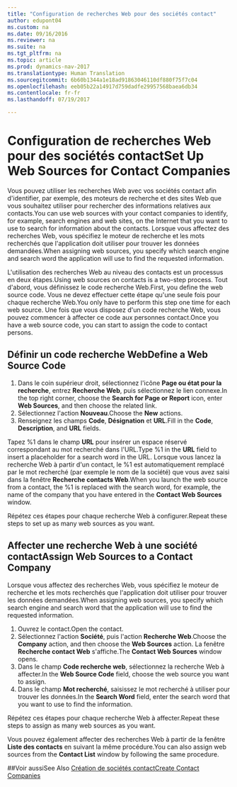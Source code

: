 ```yaml
---
title: "Configuration de recherches Web pour des sociétés contact"
author: edupont04
ms.custom: na
ms.date: 09/16/2016
ms.reviewer: na
ms.suite: na
ms.tgt_pltfrm: na
ms.topic: article
ms.prod: dynamics-nav-2017
ms.translationtype: Human Translation
ms.sourcegitcommit: 6b60b1344a1e18ad91863046110df880f75f7c04
ms.openlocfilehash: eeb05b22a14917d759dadfe29957568baea6db34
ms.contentlocale: fr-fr
ms.lasthandoff: 07/19/2017

---
```

# <a name="set-up-web-sources-for-contact-companies"></a><span data-ttu-id="7e582-102">Configuration de recherches Web pour des sociétés contact</span><span class="sxs-lookup"><span data-stu-id="7e582-102">Set Up Web Sources for Contact Companies</span></span>
<span data-ttu-id="7e582-103">Vous pouvez utiliser les recherches Web avec vos sociétés contact afin d'identifier, par exemple, des moteurs de recherche et des sites Web que vous souhaitez utiliser pour rechercher des informations relatives aux contacts.</span><span class="sxs-lookup"><span data-stu-id="7e582-103">You can use web sources with your contact companies to identify, for example, search engines and web sites, on the Internet that you want to use to search for information about the contacts.</span></span> <span data-ttu-id="7e582-104">Lorsque vous affectez des recherches Web, vous spécifiez le moteur de recherche et les mots recherchés que l'application doit utiliser pour trouver les données demandées.</span><span class="sxs-lookup"><span data-stu-id="7e582-104">When assigning web sources, you specify which search engine and search word the application will use to find the requested information.</span></span>

<span data-ttu-id="7e582-105">L'utilisation des recherches Web au niveau des contacts est un processus en deux étapes.</span><span class="sxs-lookup"><span data-stu-id="7e582-105">Using web sources on contacts is a two-step process.</span></span> <span data-ttu-id="7e582-106">Tout d'abord, vous définissez le code recherche Web.</span><span class="sxs-lookup"><span data-stu-id="7e582-106">First, you define the web source code.</span></span> <span data-ttu-id="7e582-107">Vous ne devez effectuer cette étape qu'une seule fois pour chaque recherche Web.</span><span class="sxs-lookup"><span data-stu-id="7e582-107">You only have to perform this step one time for each web source.</span></span> <span data-ttu-id="7e582-108">Une fois que vous disposez d'un code recherche Web, vous pouvez commencer à affecter ce code aux personnes contact.</span><span class="sxs-lookup"><span data-stu-id="7e582-108">Once you have a web source code, you can start to assign the code to contact persons.</span></span>

## <a name="define-a-web-source-code"></a><span data-ttu-id="7e582-109">Définir un code recherche Web</span><span class="sxs-lookup"><span data-stu-id="7e582-109">Define a Web Source Code</span></span>
1. <span data-ttu-id="7e582-110">Dans le coin supérieur droit, sélectionnez l'icône **Page ou état pour la recherche**, entrez **Recherche Web**, puis sélectionnez le lien connexe.</span><span class="sxs-lookup"><span data-stu-id="7e582-110">In the top right corner, choose the **Search for Page or Report** icon, enter **Web Sources**, and then choose the related link.</span></span>
2. <span data-ttu-id="7e582-111">Sélectionnez l'action **Nouveau**.</span><span class="sxs-lookup"><span data-stu-id="7e582-111">Choose the **New** actions.</span></span>
3. <span data-ttu-id="7e582-112">Renseignez les champs **Code**, **Désignation** et **URL**.</span><span class="sxs-lookup"><span data-stu-id="7e582-112">Fill in the **Code**, **Description**, and **URL** fields.</span></span>

  <span data-ttu-id="7e582-113">Tapez %1 dans le champ **URL** pour insérer un espace réservé correspondant au mot recherché dans l'URL.</span><span class="sxs-lookup"><span data-stu-id="7e582-113">Type %1 in the **URL** field to insert a placeholder for a search word in the URL.</span></span> <span data-ttu-id="7e582-114">Lorsque vous lancez la recherche Web à partir d'un contact, le %1 est automatiquement remplacé par le mot recherché (par exemple le nom de la société) que vous avez saisi dans la fenêtre **Recherche contacts Web**.</span><span class="sxs-lookup"><span data-stu-id="7e582-114">When you launch the web source from a contact, the %1 is replaced with the search word, for example, the name of the company that you have entered in the **Contact Web Sources** window.</span></span>

<span data-ttu-id="7e582-115">Répétez ces étapes pour chaque recherche Web à configurer.</span><span class="sxs-lookup"><span data-stu-id="7e582-115">Repeat these steps to set up as many web sources as you want.</span></span>

## <a name="assign-web-sources-to-a-contact-company"></a><span data-ttu-id="7e582-116">Affecter une recherche Web à une société contact</span><span class="sxs-lookup"><span data-stu-id="7e582-116">Assign Web Sources to a Contact Company</span></span>
<span data-ttu-id="7e582-117">Lorsque vous affectez des recherches Web, vous spécifiez le moteur de recherche et les mots recherchés que l'application doit utiliser pour trouver les données demandées.</span><span class="sxs-lookup"><span data-stu-id="7e582-117">When assigning web sources, you specify which search engine and search word that the application will use to find the requested information.</span></span>

1. <span data-ttu-id="7e582-118">Ouvrez le contact.</span><span class="sxs-lookup"><span data-stu-id="7e582-118">Open the contact.</span></span>
2. <span data-ttu-id="7e582-119">Sélectionnez l'action **Société**, puis l'action **Recherche Web**.</span><span class="sxs-lookup"><span data-stu-id="7e582-119">Choose the **Company** action, and then choose the **Web Sources** action.</span></span> <span data-ttu-id="7e582-120">La fenêtre **Recherche contact Web** s'affiche.</span><span class="sxs-lookup"><span data-stu-id="7e582-120">The **Contact Web Sources** window opens.</span></span>
3. <span data-ttu-id="7e582-121">Dans le champ **Code recherche web**, sélectionnez la recherche Web à affecter.</span><span class="sxs-lookup"><span data-stu-id="7e582-121">In the **Web Source Code** field, choose the web source you want to assign.</span></span>
4. <span data-ttu-id="7e582-122">Dans le champ **Mot recherché**, saisissez le mot recherché à utiliser pour trouver les données.</span><span class="sxs-lookup"><span data-stu-id="7e582-122">In the **Search Word** field, enter the search word that you want to use to find the information.</span></span>

<span data-ttu-id="7e582-123">Répétez ces étapes pour chaque recherche Web à affecter.</span><span class="sxs-lookup"><span data-stu-id="7e582-123">Repeat these steps to assign as many web sources as you want.</span></span>

<span data-ttu-id="7e582-124">Vous pouvez également affecter des recherches Web à partir de la fenêtre **Liste des contacts** en suivant la même procédure.</span><span class="sxs-lookup"><span data-stu-id="7e582-124">You can also assign web sources from the **Contact List** window by following the same procedure.</span></span>

##<a name="see-also"></a><span data-ttu-id="7e582-125">Voir aussi</span><span class="sxs-lookup"><span data-stu-id="7e582-125">See Also</span></span>
[<span data-ttu-id="7e582-126">Création de sociétés contact</span><span class="sxs-lookup"><span data-stu-id="7e582-126">Create Contact Companies</span></span>](marketing-create-contact-companies.md)

